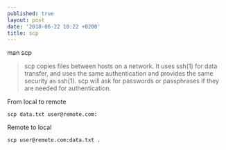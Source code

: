 ```yaml
---
published: true
layout: post
date: '2018-06-22 10:22 +0200'
title: scp
---
```

man scp

 > scp copies files between hosts on a network.  It uses ssh(1) for data transfer, and uses the same authentication and provides the same security as ssh(1).  scp will ask for passwords or passphrases if they are needed for authentication.

From local to remote

	scp data.txt user@remote.com:
    
Remote to local

	scp user@remote.com:data.txt .
